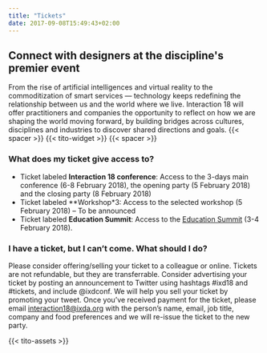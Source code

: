 ```yaml
---
title: "Tickets"
date: 2017-09-08T15:49:43+02:00
---
```


## Connect with designers at the discipline's premier event

From the rise of artificial intelligences and virtual reality to the commoditization of smart services — technology keeps redefining the relationship between us and the world where we live. Interaction 18 will offer practitioners and companies the opportunity to reflect on how we are shaping the world moving forward, by building bridges across cultures, disciplines and industries to discover shared directions and goals.
{{< spacer >}}
{{< tito-widget >}}
{{< spacer >}}

### What does my ticket give access to?

* Ticket labeled **Interaction 18 conference**: Access to the 3-days main conference (6-8 February 2018), the opening party (5 February 2018) and the closing party (8 February 2018)
* Ticket labeled **Workshop*3: Access to the selected workshop (5 February 2018) – To be announced
* Ticket labeled **Education Summit**: Access to the [Education Summit](http://edusummit.ixda.org) (3-4 February 2018).



### I have a ticket, but I can’t come. What should I do?
Please consider offering/selling your ticket to a colleague or online. Tickets are not refundable, but they are transferrable. Consider advertising your ticket by posting an announcement to Twitter using hashtags #ixd18 and #tickets, and include @ixdconf. We will help you sell your ticket by promoting your tweet. Once you’ve received payment for the ticket, please email interaction18@ixda.org with the person’s name, email, job title, company and food preferences and we will re-issue the ticket to the new party.

{{< tito-assets >}}
